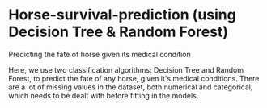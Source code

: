 # Horse-survival-prediction (using Decision Tree & Random Forest)
Predicting the fate of horse given its medical condition

Here, we use two classification algorithms: Decision Tree and Random Forest, to predict the fate of any horse, given it's medical conditions. There are a lot of missing values in the dataset, both numerical and categorical, which needs to be dealt with before fitting in the models.
